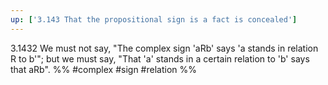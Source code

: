 ```yaml
---
up: ['3.143 That the propositional sign is a fact is concealed']
---
```

3.1432 We must not say, "The complex sign 'aRb' says 'a stands in relation R to b'"; but we must say, "That 'a' stands in a certain relation to 'b' says that aRb".
%%
#complex #sign #relation %%